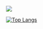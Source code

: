 
![](https://komarev.com/ghpvc/?username=usmanmahmood940&color=blue&base=1000&abbreviated=true)


 [![Top Langs](https://github-readme-stats.vercel.app/api/top-langs/?username=usmanmahmood940&layout=donut)](https://github.com/usmanmahmood940/usmanmahmood940)


<!--
**usmanmahmood940/usmanmahmood940** is a ✨ _special_ ✨ repository because its `README.md` (this file) appears on your GitHub profile.
![Usman's GitHub stats](https://github-readme-stats.vercel.app/api?username=usmanmahmood940&show_icons=true&theme=radical) 
Here are some ideas to get you started:

- 🔭 I’m currently working on ...
- 🌱 I’m currently learning ...
- 👯 I’m looking to collaborate on ...
- 🤔 I’m looking for help with ...
- 💬 Ask me about ...
- 📫 How to reach me: ...
- 😄 Pronouns: ...
- ⚡ Fun fact: ...
-->
